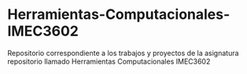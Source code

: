 # Herramientas-Computacionales-IMEC3602
Repositorio correspondiente a los trabajos y proyectos de la asignatura repositorio llamado Herramientas Computacionales IMEC3602
